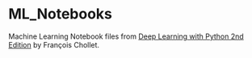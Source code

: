 # ML_Notebooks
Machine Learning Notebook files from [Deep Learning with Python 2nd Edition](https://www.manning.com/books/deep-learning-with-python) by François Chollet.
